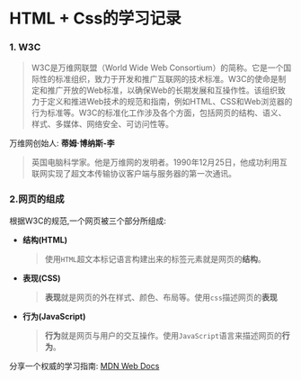 # HTML + Css的学习记录

### 1. W3C
> W3C是万维网联盟（World Wide Web Consortium）的简称。它是一个国际性的标准组织，致力于开发和推广互联网的技术标准。W3C的使命是制定和推广开放的Web标准，以确保Web的长期发展和互操作性。该组织致力于定义和推进Web技术的规范和指南，例如HTML、CSS和Web浏览器的行为标准等。W3C的标准化工作涉及各个方面，包括网页的结构、语义、样式、多媒体、网络安全、可访问性等。

万维网创始人: **蒂姆·博纳斯-李** <br>
> 英国电脑科学家。他是万维网的发明者。1990年12月25日，他成功利用互联网实现了超文本传输协议客户端与服务器的第一次通讯。

### 2.网页的组成
根据W3C的规范,一个网页被三个部分所组成:
- **结构(HTML)**
    > 使用`HTML`超文本标记语言构建出来的标签元素就是网页的**结构**。
- **表现(CSS)**
    > **表现**就是网页的外在样式、颜色、布局等。使用`css`描述网页的**表现**
- **行为(JavaScript)**
    > **行为**就是网页与用户的交互操作。使用`JavaScript`语言来描述网页的**行为**。

分享一个权威的学习指南: [MDN Web Docs](https://developer.mozilla.org/en-US/)